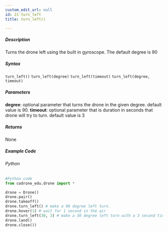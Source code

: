 ```yaml
---
custom_edit_url: null
id: 21-turn_left
title: turn_left()

---
```


##### Description

Turns the drone left using the built in gyroscope. The default degree is 90


##### Syntax
```turn_left()```
```turn_left(degree)```
```turn_left(timeout)```
```turn_left(degree, timeout)```

##### Parameters
**degree**: optional parameter that turns the drone in the given degree. default value is 90.
**timeout**: optional parameter that is duration in seconds that drone will try to turn. default value is 3

##### Returns

None

##### Example Code
###### Python
```python
#Python code
from codrone_edu.drone import *

drone = Drone()
drone.pair()
drone.takeoff()
drone.turn_left() # make a 90 degree left turn.
drone.hover(1) # wait for 1 second in the air
drone.turn_left(30, 3) # make a 30 degree left turn with a 3 second timeout.
drone.land()
drone.close())
```